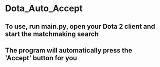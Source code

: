 # Dota_Auto_Accept

## To use, run main.py, open your Dota 2 client and start the matchmaking search
## The program will automatically press the 'Accept' button for you
